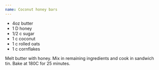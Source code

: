 ```yaml
---
name: Coconut honey bars
---
```


* 4oz butter
* 1 D honey
* 1/2 c sugar
* 1 c coconut
* 1 c rolled oats
* 1 c cornflakes

Melt butter with honey.  Mix in remaining ingredients and cook in sandwich tin.  Bake at 180C for 25 minutes.


